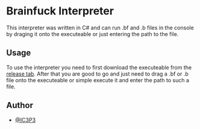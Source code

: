 
# Brainfuck Interpreter

This interpreter was written in C# and can run .bf and .b files in the console by draging it onto the executeable or just entering the path to the file.


## Usage

To use the interpreter you need to first download the executeable from the [release tab](https://git.eiflerstrom.de/IC3P3/Brainfuck-Interpreter/releases).
After that you are good to go and just need to drag a .bf or .b file onto the executeable or simple execute it and enter the path to such a file.


## Author

- [@IC3P3](https://github.com/IC3P3)


